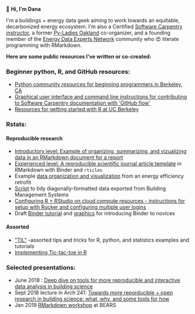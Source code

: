 :wave: **Hi, I'm Dana**

I'm a buildings + energy data geek aiming to work towards an equitable, decarbonized energy ecosystem. I'm also a Certified [Software Carpentry](https://carpentries.org/about/) [instructor](https://carpentries.org/become-instructor/), a former [Py-Ladies Oakland](https://www.meetup.com/Oakland-PyLadies/) co-organizer, and a founding member of the [Energy Data Experts Network](http://www.energyden.org/) community who :heart_eyes: literate programming with RMarkdown. 

**Here are some public resources I've written or co-created:**

### Beginner python, R, and GitHub resources: 
  - [Python community resources for beginning programmers in Berkeley, CA](https://github.com/dmgt/190C__py_communities_intro/blob/master/resources.md)
  - [Graphical user interface and command line instructions for contributing to Software Carpentry documentation with 'GitHub flow'](https://github.com/dmgt/swc_github_flow/blob/master/for_novice_contributors.md)
  - [Resources for getting started with R at UC Berkeley](https://github.com/dmgt/TIL/blob/master/getting_started_in_R.md)
    
### Rstats:
 #### Reproducible research
  - [Introductory level: Example of organizing, summarizing, and vizualizing data in an RMarkdown document for a report](https://github.com/dmgt/example_data_processing)
  - [Experienced level: A reproducible scientific journal article template](https://github.com/dmgt/rmd-example) in RMarkdown with Binder and `rticles`
  - Example [data organization and visualization](https://gist.github.com/dmgt/d3c12beada9e794d5f04fcc951ee2479) from an energy efficiency retrofit 
  - [Script](https://github.com/dmgt/bms_data_wrangling/tree/master/transform_diagonal_data) to tidy diagonally-formatted data exported from Building Management Systems
  - [Configuring R + RStudio on cloud compute resources - instructions for setup with Rocker and configuring multiple user logins](https://github.com/dmgt/TIL/blob/master/howto_set_up_multiple_users_on_Rstudio_on_Docker.md)
  - Draft [Binder tutorial](https://github.com/dmgt/binder_tutorial/blob/master/tutorial.md) and [graphics](https://github.com/dmgt/presentations/blob/master/2018_binder_intro_diagram.pdf) for introducing Binder to novices
  
 #### Assorted 
  - ["TIL"](https://github.com/dmgt/TIL/blob/master/TIL.md) -assorted tips and tricks for R, python, and statistics examples and tutorials
  - [Implementing Tic-tac-toe in R](https://github.com/dmgt/r_tic_tac_toe)
  
### Selected presentations:
   - June 2018 : [Deep dive on tools for more reproducible and interactive data analysis in building science](https://github.com/dmgt/presentations/blob/master/2018_06_23_conversation_on_tools_for_reproducible_data_analysis.pdf)
   - Sept 2018 lecture in Arch 241: [Towards more reporducible + open research in building science: what, why, and some tools for how](https://github.com/dmgt/presentations/blob/master/2018_09_27_Arch240_reproducibility_lecture_and_demo_extended.pdf)
   - Jan 2019 [RMarkdown workshop](https://github.com/dmgt/presentations/blob/master/2019_01_03_mini_markdown_workshop.pdf) at BEARS
   
